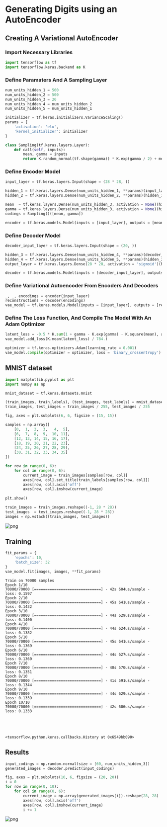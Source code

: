 # Generating Digits using an AutoEncoder

## Creating A Variational AutoEncoder

### Import Necessary Libraries


```python
import tensorflow as tf
import tensorflow.keras.backend as K
```

### Define Paramaters And A Sampling Layer


```python
num_units_hidden_1 = 500
num_units_hidden_2 = 500
num_units_hidden_3 = 20
num_units_hidden_4 = num_units_hidden_2
num_units_hidden_5 = num_units_hidden_1

initializer = tf.keras.initializers.VarianceScaling()
params = {
    'activation': 'elu',
    'kernel_initializer': initializer
}

class Sampling(tf.keras.layers.Layer):
    def call(self, inputs):
        mean, gamma = inputs
        return K.random_normal(tf.shape(gamma)) * K.exp(gamma / 2) + mean
```

### Define Encoder Model


```python
input_layer = tf.keras.layers.Input(shape = (28 * 28, ))

hidden_1 = tf.keras.layers.Dense(num_units_hidden_1, **params)(input_layer)
hidden_2 = tf.keras.layers.Dense(num_units_hidden_2, **params)(hidden_1)

mean  = tf.keras.layers.Dense(num_units_hidden_3, activation = None)(hidden_2)
gamma = tf.keras.layers.Dense(num_units_hidden_3, activation = None)(hidden_2)
codings = Sampling()([mean, gamma])

encoder = tf.keras.models.Model(inputs = [input_layer], outputs = [mean, gamma, codings])
```

### Define Decoder Model


```python
decoder_input_layer = tf.keras.layers.Input(shape = (20, ))

hidden_3 = tf.keras.layers.Dense(num_units_hidden_4, **params)(decoder_input_layer)
hidden_4 = tf.keras.layers.Dense(num_units_hidden_5, **params)(hidden_3)
output_layer = tf.keras.layers.Dense(28 * 28, activation = 'sigmoid')(hidden_4)

decoder = tf.keras.models.Model(inputs = [decoder_input_layer], outputs = [output_layer])
```

### Define Variational Autoencoder From Encoders And Decoders


```python
_, _, encodings = encoder(input_layer)
reconstructions = decoder(encodings)
vae_model = tf.keras.models.Model(inputs = [input_layer], outputs = [reconstructions])
```

### Define The Loss Function, And Compile The Model With An Adam Optimizer


```python
latent_loss = -0.5 * K.sum(1 + gamma - K.exp(gamma) - K.square(mean), axis = -1)
vae_model.add_loss(K.mean(latent_loss) / 784.)

optimizer = tf.keras.optimizers.Adam(learning_rate = 0.001)
vae_model.compile(optimizer = optimizer, loss = 'binary_crossentropy')
```

## MNIST dataset


```python
import matplotlib.pyplot as plt
import numpy as np

mnist_dataset = tf.keras.datasets.mnist

(train_images, train_labels), (test_images, test_labels) = mnist_dataset.load_data()
train_images, test_images = train_images / 255, test_images / 255

fig, axes = plt.subplots(6, 6, figsize = (15, 15))

samples = np.array([
    [0,  1,  2,  3,   4,  5],
    [6,  7,  8,  9,  10, 11],
    [12, 13, 14, 15, 16, 17],
    [18, 19, 20, 21, 22, 23],
    [24, 25, 26, 27, 28, 29],
    [30, 31, 32, 33, 34, 35]
])

for row in range(0, 6):
    for col in range(0, 6):
        current_image = train_images[samples[row, col]]
        axes[row, col].set_title(train_labels[samples[row, col]])
        axes[row, col].axis('off')
        axes[row, col].imshow(current_image)
        
plt.show()

train_images = train_images.reshape((-1, 28 * 28))
test_images  = test_images.reshape((-1, 28 * 28))
images = np.vstack((train_images, test_images))
```


![png](output_15_0.png)


## Training


```python
fit_params = {
    'epochs': 10,
    'batch_size': 32
}
vae_model.fit(images, images, **fit_params)
```

    Train on 70000 samples
    Epoch 1/10
    70000/70000 [==============================] - 42s 604us/sample - loss: 0.1597
    Epoch 2/10
    70000/70000 [==============================] - 45s 641us/sample - loss: 0.1432
    Epoch 3/10
    70000/70000 [==============================] - 44s 629us/sample - loss: 0.1400
    Epoch 4/10
    70000/70000 [==============================] - 44s 624us/sample - loss: 0.1382
    Epoch 5/10
    70000/70000 [==============================] - 45s 641us/sample - loss: 0.1369
    Epoch 6/10
    70000/70000 [==============================] - 44s 627us/sample - loss: 0.1360
    Epoch 7/10
    70000/70000 [==============================] - 40s 570us/sample - loss: 0.1351
    Epoch 8/10
    70000/70000 [==============================] - 41s 591us/sample - loss: 0.1344
    Epoch 9/10
    70000/70000 [==============================] - 44s 629us/sample - loss: 0.1339
    Epoch 10/10
    70000/70000 [==============================] - 42s 606us/sample - loss: 0.1333





    <tensorflow.python.keras.callbacks.History at 0x6549bb090>



## Results


```python
input_codings = np.random.normal(size = [60, num_units_hidden_3])
generated_images = decoder.predict(input_codings)

fig, axes = plt.subplots(10, 6, figsize = (20, 20))
i = 0
for row in range(0, 10):
    for col in range(0, 6):
        current_image = np.array(generated_images[i]).reshape(28, 28)
        axes[row, col].axis('off')
        axes[row, col].imshow(current_image)
        i += 1
```


![png](output_19_0.png)

